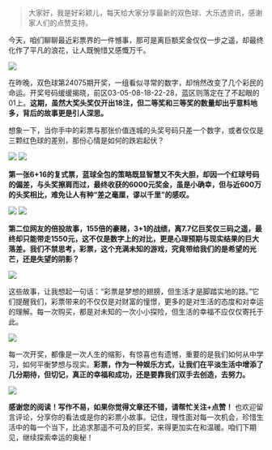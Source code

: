 > 大家好，我是好彩颖儿，每天给大家分享最新的双色球、大乐透资讯，感谢家人们的点赞支持。



今天，咱们聊聊最近彩票界的一件憾事，那可是离巨额奖金仅仅一步之遥，却最终化作了平凡的浪花，让人既惋惜又感慨万千。

![](https://cdn.jsdelivr.net/gh/wangwenjie1314/PicCDN/2024-7-3/1719969428092-image.png)


在昨晚，双色球第24075期开奖，一组看似寻常的数字，却悄然改变了几个彩民的命运。开奖号码缓缓揭晓，前区03-05-08-18-22-28，蓝区则落定在了不起眼的01上。**这期，虽然大奖头奖仅开出18注，但二等奖和三等奖的数量却出乎意料地多，背后的故事更是引人深思。**


想象一下，当你手中的彩票与那张价值连城的头奖号码只差一个数字，或者仅仅是三颗红色球的差别，那份心情是如何的跌宕起伏？


![](https://cdn.jsdelivr.net/gh/wangwenjie1314/PicCDN/2024-7-3/1719989777822-image.png)
![](https://cdn.jsdelivr.net/gh/wangwenjie1314/PicCDN/2024-7-3/1719969446697-image.png)


**第一张6+16的复式票，蓝球全包的策略既显智慧又不失大胆，却因一个红球号码的偏差，与头奖擦肩而过，最终收获的6000元奖金，虽是小确幸，但与近600万的头奖相比，难免让人有种“差之毫厘，谬以千里”的感叹。**


![](https://cdn.jsdelivr.net/gh/wangwenjie1314/PicCDN/2024-7-3/1719989785558-image.png)
![](https://cdn.jsdelivr.net/gh/wangwenjie1314/PicCDN/2024-7-3/1719969446697-image.png)


**第二位网友的倍投故事，155倍的豪赌，3+1的战绩，离7.7亿巨奖仅三码之遥，最终却只能带走1550元，这不仅是数字上的对比，更是心理预期与现实结果的巨大落差。我们不禁思考，彩票，这个充满未知的游戏，究竟带给我们的是希望的光芒，还是失望的阴影？**


![](https://cdn.jsdelivr.net/gh/wangwenjie1314/PicCDN/2024-7-3/1719969461072-image.png)

这些故事，让我想起一句话：“彩票是梦想的翅膀，但生活才是脚踏实地的路。”它们提醒我们，彩票带来的不仅仅是对财富的憧憬，更多的是对生活的态度和对幸运的理解。每一次购买，都是对未知的一次小小探险，但生活的幸福不应仅仅寄托于此。

![](https://cdn.jsdelivr.net/gh/wangwenjie1314/PicCDN/2024-7-3/1719969479961-image.png)


每一次开奖，都像是一次人生的缩影，有惊喜也有遗憾，重要的是我们如何从中学习，如何平衡梦想与现实。**彩票，作为一种娱乐方式，让我们在平淡生活中增添了几分期待，但切记，真正的幸福和成功，还是要靠我们双手去创造，去努力。**


![](https://cdn.jsdelivr.net/gh/wangwenjie1314/PicCDN/2024-7-3/1719989823747-image.png)


**感谢您的阅读！写作不易，如果你觉得文章还不错，请帮忙关注+点赞！** 也欢迎留言评论，分享你的看法或是你的彩票小故事。记住，理性面对每一次机会，珍惜生活中的每一个当下，比追求那遥不可及的巨奖，来得更加实在和温暖。咱们下期见，继续探索幸运的奥秘！